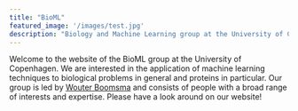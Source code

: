 ```yaml
---
title: "BioML"
featured_image: '/images/test.jpg'
description: "Biology and Machine Learning group at the University of Copenhagen."
---
```

Welcome to the website of the BioML group at the University of Copenhagen. We are interested in the application of machine learning techniques to biological problems in general and proteins in particular. Our group is led by [Wouter Boomsma](https://www.linkedin.com/in/wouter-boomsma-80b1376?originalSubdomain=dk) and consists of people with a broad range of interests and expertise. Please have a look around on our website!
